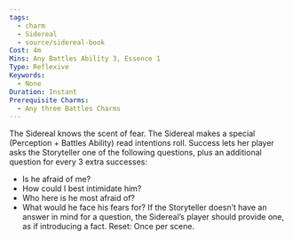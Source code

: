 ```yaml
---
tags:
  - charm
  - Sidereal
  - source/sidereal-book
Cost: 4m
Mins: Any Battles Ability 3, Essence 1
Type: Reflexive
Keywords:
  - None
Duration: Instant
Prerequisite Charms:
  - Any three Battles Charms
---
```

The Sidereal knows the scent of fear. The Sidereal makes a special (Perception + Battles Ability) read intentions roll. Success lets her player asks the Storyteller one of the following questions, plus an additional question for every 3 extra successes: 
-  Is he afraid of me? 
-  How could I best intimidate him? 
-  Who here is he most afraid of? 
-  What would he face his fears for? If the Storyteller doesn’t have an answer in mind for a question, the Sidereal’s player should provide one, as if introducing a fact. Reset: Once per scene.
